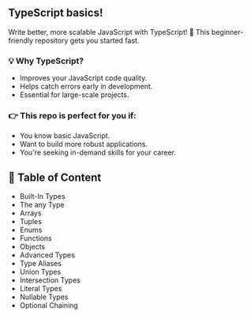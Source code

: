 ## TypeScript basics!

Write better, more scalable JavaScript with TypeScript! 💪  This beginner-friendly repository gets you started fast.

### 💡 Why TypeScript?
- Improves your JavaScript code quality.
- Helps catch errors early in development.
- Essential for large-scale projects.

### 👉 This repo is perfect for you if:
- You know basic JavaScript.
- Want to build more robust applications.
- You're seeking in-demand skills for your career.

## 📖 Table of Content
- Built-In Types
- The any Type
- Arrays
- Tuples
- Enums
- Functions
- Objects
- Advanced Types
- Type Aliases
- Union Types 
- Intersection Types 
- Literal Types 
- Nullable Types 
- Optional Chaining
